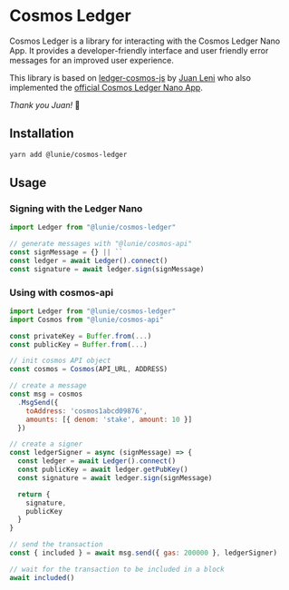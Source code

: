 # Cosmos Ledger

Cosmos Ledger is a library for interacting with the Cosmos Ledger Nano App. It provides a developer-friendly interface and user friendly error messages for an improved user experience. 

This library is based on [ledger-cosmos-js](https://github.com/ZondaX/ledger-cosmos-js) by [Juan Leni](https://github.com/jleni) who also implemented the [official Cosmos Ledger Nano App](https://github.com/cosmos/ledger-cosmos). 

*Thank you Juan!* 🙌

## Installation

```bash
yarn add @lunie/cosmos-ledger
```

## Usage

### Signing with the Ledger Nano

```js
import Ledger from "@lunie/cosmos-ledger"

// generate messages with "@lunie/cosmos-api"
const signMessage = {} || ``
const ledger = await Ledger().connect()
const signature = await ledger.sign(signMessage)
```

### Using with cosmos-api

```js
import Ledger from "@lunie/cosmos-ledger"
import Cosmos from "@lunie/cosmos-api"

const privateKey = Buffer.from(...)
const publicKey = Buffer.from(...)

// init cosmos API object
const cosmos = Cosmos(API_URL, ADDRESS)

// create a message
const msg = cosmos
  .MsgSend({
    toAddress: 'cosmos1abcd09876', 
    amounts: [{ denom: 'stake', amount: 10 }]
  })

// create a signer
const ledgerSigner = async (signMessage) => {
  const ledger = await Ledger().connect()
  const publicKey = await ledger.getPubKey()
  const signature = await ledger.sign(signMessage)

  return {
    signature,
    publicKey
  }
}

// send the transaction
const { included } = await msg.send({ gas: 200000 }, ledgerSigner)

// wait for the transaction to be included in a block
await included()
```
